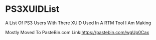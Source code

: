 # PS3XUIDList
A List Of PS3 Users With There XUID Used In A RTM Tool I Am Making

Mostly Moved To PasteBin.com
Link:https://pastebin.com/wgUp0Cax

